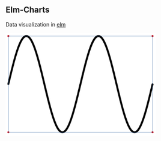 ## Elm-Charts

Data visualization in [elm](https://elm-lang.org/)

<img src="/img/sin.png" width="400">
